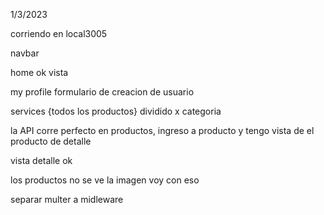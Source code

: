 1/3/2023

corriendo en local3005

navbar

home ok vista

my profile formulario de creacion de usuario

services {todos los productos}
dividido x categoria

la API corre perfecto en productos, ingreso a producto y tengo vista de el producto de detalle

vista detalle ok

los productos no se ve la imagen
voy con eso

separar multer a midleware